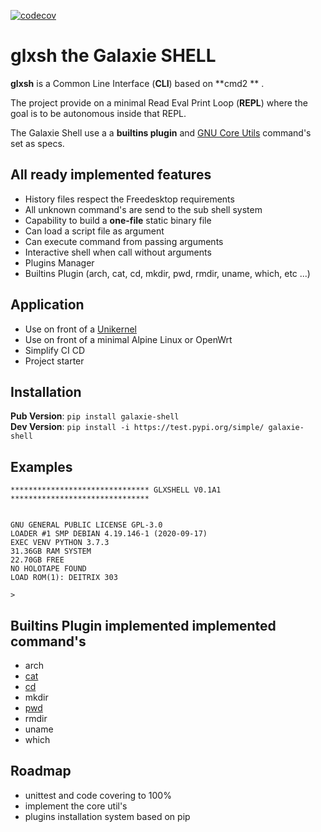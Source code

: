 [![codecov](https://codecov.io/gl/Tuuux/galaxie-shell/branch/master/graph/badge.svg?token=MK6WWGAL5M)](https://codecov.io/gl/Tuuux/galaxie-shell)

glxsh the Galaxie SHELL
=======================

**glxsh** is a Common Line Interface (**CLI**) based on **cmd2 ** .

The project provide on a minimal Read Eval Print Loop (**REPL**) where the goal is to be autonomous inside that REPL.

The Galaxie Shell use a  a **builtins plugin** and [GNU Core Utils](https://www.maizure.org/projects/decoded-gnu-coreutils/) command's set as specs.

All ready implemented features
------------------------------
* History files respect the Freedesktop requirements
* All unknown command's are send to the sub shell system
* Capability to build a **one-file** static binary file
* Can load a script file as argument
* Can execute command from passing arguments
* Interactive shell when call without arguments
* Plugins Manager
* Builtins Plugin (arch, cat, cd, mkdir, pwd, rmdir, uname, which, etc ...)

Application
------------
* Use on front of a [Unikernel](https://fr.wikipedia.org/wiki/Unikernel)
* Use on front of a minimal Alpine Linux or OpenWrt
* Simplify CI CD
* Project starter

Installation
------------

**Pub Version**: ```pip install galaxie-shell```<BR>
**Dev Version**: ```pip install -i https://test.pypi.org/simple/ galaxie-shell```


Examples
--------
```
******************************* GLXSHELL V0.1A1 *******************************


GNU GENERAL PUBLIC LICENSE GPL-3.0
LOADER #1 SMP DEBIAN 4.19.146-1 (2020-09-17)
EXEC VENV PYTHON 3.7.3
31.36GB RAM SYSTEM
22.70GB FREE
NO HOLOTAPE FOUND
LOAD ROM(1): DEITRIX 303

> 
```

Builtins Plugin implemented implemented command's
-------------------------------------------------
* arch
* [cat](https://gitlab.com/Tuuux/galaxie-shell/-/blob/master/docs/docs/cmds/cat.md)
* [cd](https://gitlab.com/Tuuux/galaxie-shell/-/blob/master/docs/docs/cmds/cd.md)
* mkdir
* [pwd](https://gitlab.com/Tuuux/galaxie-shell/-/blob/master/docs/docs/cmds/pwd.md)
* rmdir
* uname
* which

Roadmap
-------
* unittest and code covering to 100%
* implement the core util's
* plugins installation system based on pip